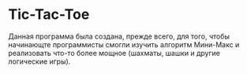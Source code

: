 # Tic-Tac-Toe

Данная программа была создана, прежде всего, для того, чтобы начинающте программисты смогли изучить алгоритм Мини-Макс и реализовать что-то более мощное (шахматы, шашки и другие логические игры).
